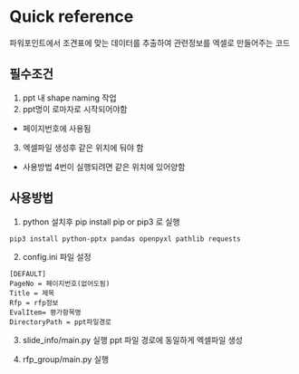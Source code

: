 # Quick reference 
 파워포인트에서 조견표에 맞는 데이터를 추출하여 관련정보를 엑셀로 만들어주는 코드 
 
## 필수조건
1. ppt 내 shape naming 작업 
2. ppt명이 로마자로 시작되어야함 
- 페이지번호에 사용됨
3. 엑셀파일 생성후 같은 위치에 둬야 함 
- 사용방법 4번이 실행되려면 같은 위치에 있어양함

## 사용방법
1. python 설치후 pip install pip or pip3 로 실행
```
pip3 install python-pptx pandas openpyxl pathlib requests
```

2. config.ini 파일 설정
```
[DEFAULT]
PageNo = 페이지번호(없어도됨)
Title = 제목
Rfp = rfp정보
EvalItem= 평가항목명
DirectoryPath = ppt파일경로
```

3. slide_info/main.py 실행 ppt 파일 경로에 동일하게 엑셀파일 생성

4. rfp_group/main.py 실행



